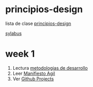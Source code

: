 # principios-design

lista de clase [principios-design](https://docs.google.com/spreadsheets/d/1BHa37Ce9oNlCXk8SDqr1MoGog--c18h5INcvXzTXn7I/edit?usp=sharing)

[sylabus](https://www.uv.mx/oferta-educativa/experiencia-educativa/?programa=ISOF-23-E-CR&cur=38002&mat=ISMN)

# week 1
1. Lectura [metodologias de desarrollo](https://www.positivo.pro/blog/metodologias-agiles-vs-tradicionales/)
2. Leer [Manifiesto Agil](https://agilemanifesto.org/iso/es/manifesto.html)
3. Ver [Github Projects](https://github.com/features/issues)
